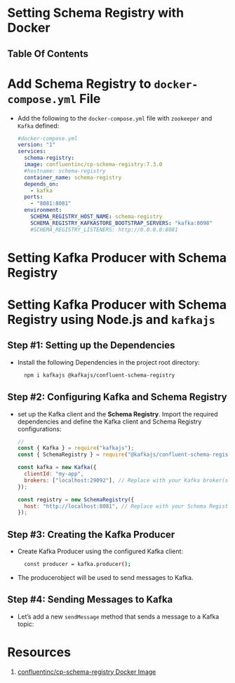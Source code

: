 # Setting Schema Registry with Docker

## Table Of Contents

# Add Schema Registry to `docker-compose.yml` File

- Add the following to the `docker-compose.yml` file with `zookeeper` and `Kafka` defined:
  ```yml
  #docker-compose.yml
  version: "1"
  services:
    schema-registry:
    image: confluentinc/cp-schema-registry:7.3.0
    #hostname: schema-registry
    container_name: schema-registry
    depends_on:
      - kafka
    ports:
      - "8081:8081"
    environment:
      SCHEMA_REGISTRY_HOST_NAME: schema-registry
      SCHEMA_REGISTRY_KAFKASTORE_BOOTSTRAP_SERVERS: "kafka:8098"
      #SCHEMA_REGISTRY_LISTENERS: http://0.0.0.0:8081
  ```

# Setting Kafka Producer with Schema Registry

# Setting Kafka Producer with Schema Registry using Node.js and `kafkajs`

## Step #1: Setting up the Dependencies

- Install the following Dependencies in the project root directory:
  ```sh
    npm i kafkajs @kafkajs/confluent-schema-registry
  ```

## Step #2: Configuring Kafka and Schema Registry

- set up the Kafka client and the **Schema Registry**. Import the required dependencies and define the Kafka client and Schema Registry configurations:

  ```js
  //
  const { Kafka } = require("kafkajs");
  const { SchemaRegistry } = require("@kafkajs/confluent-schema-registry");

  const kafka = new Kafka({
    clientId: "my-app",
    brokers: ["localhost:29092"], // Replace with your Kafka broker(s) configuration
  });

  const registry = new SchemaRegistry({
    host: "http://localhost:8081", // Replace with your Schema Registry URL
  });
  ```

## Step #3: Creating the Kafka Producer

- Create Kafka Producer using the configured Kafka client:
  ```sh
    const producer = kafka.producer();
  ```
- The producerobject will be used to send messages to Kafka.

## Step #4: Sending Messages to Kafka

- Let’s add a new `sendMessage` method that sends a message to a Kafka topic:

# Resources

1. [confluentinc/cp-schema-registry Docker Image](https://hub.docker.com/r/confluentinc/cp-schema-registry)
